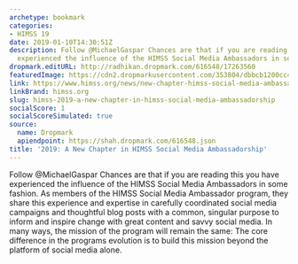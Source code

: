 ```yaml
---
archetype: bookmark
categories:
- HIMSS 19
date: 2019-01-10T14:30:51Z
description: Follow @MichaelGaspar Chances are that if you are reading this you have
  experienced the influence of the HIMSS Social Media Ambassadors in some fashion.
dropmark.editURL: http://radhikan.dropmark.com/616548/17263560
featuredImage: https://cdn2.dropmarkusercontent.com/353804/dbbcb1200cc4b0488c6e507bf7536c892f194e96f02b5206b55e08188105a79d/thumbnail/HIMSS19%20SMA.JPG?Expires=1557430063&Signature=hbMzH8rErNWR~HF1cXMGHXHpM7Zk0ucdtA6AdDpWl8tRMaRMNNNYNAsokF7EwcRZaIH7ye30StMusX6dmcR83Okar8v2~Ww2GpHx0DhWc1Gu8D~1TtHpmQiIGp~TE19s8h~SLqoojFrHIn~Issl83IhgAF1WFWBkU~agy8BKeTZQcocKBaWNsREZUAj24JDbttyw4fetRnDG7kwWxkUaedgfcL057LordqGkskcvZL2R~LLib2Ju7OeCl4C4zA-YUfZpCwWH8uyQtgBNgAgJJ43VIjcXJsAd5JYE-s9pnK8kmeCrJNhJb03TZKjeGXe7uqvGPot1UeOs1NIL2QCyTQ__&Key-Pair-Id=APKAITQYWVEN757ZA4KQ
link: https://www.himss.org/news/new-chapter-himss-social-media-ambassadorship
linkBrand: himss.org
slug: himss-2019-a-new-chapter-in-himss-social-media-ambassadorship
socialScore: 1
socialScoreSimulated: true
source:
  name: Dropmark
  apiendpoint: https://shah.dropmark.com/616548.json
title: '2019: A New Chapter in HIMSS Social Media Ambassadorship'
---
```

Follow @MichaelGaspar Chances are that if you are reading this you have experienced the influence of the HIMSS Social Media Ambassadors in some fashion. As members of the HIMSS Social Media Ambassador program, they share this experience and expertise in carefully coordinated social media campaigns and thoughtful blog posts with a common, singular purpose to inform and inspire change with great content and savvy social media. In many ways, the mission of the program will remain the same: The core difference in the programs evolution is to build this mission beyond the platform of social media alone.

